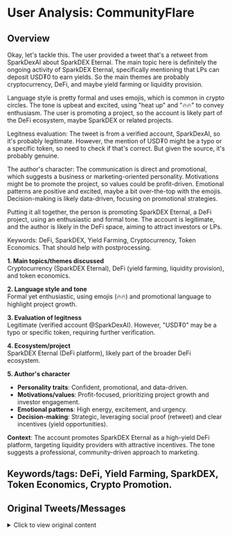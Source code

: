 # User Analysis: CommunityFlare

## Overview

<think>
Okay, let's tackle this. The user provided a tweet that's a retweet from SparkDexAI about SparkDEX Eternal. The main topic here is definitely the ongoing activity of SparkDEX Eternal, specifically mentioning that LPs can deposit USD₮0 to earn yields. So the main themes are probably cryptocurrency, DeFi, and maybe yield farming or liquidity provision.

Language style is pretty formal and uses emojis, which is common in crypto circles. The tone is upbeat and excited, using "heat up" and "🔥🔥" to convey enthusiasm. The user is promoting a project, so the account is likely part of the DeFi ecosystem, maybe SparkDEX or related projects.

Legitness evaluation: The tweet is from a verified account, SparkDexAI, so it's probably legitimate. However, the mention of USD₮0 might be a typo or a specific token, so need to check if that's correct. But given the source, it's probably genuine.

The author's character: The communication is direct and promotional, which suggests a business or marketing-oriented personality. Motivations might be to promote the project, so values could be profit-driven. Emotional patterns are positive and excited, maybe a bit over-the-top with the emojis. Decision-making is likely data-driven, focusing on promotional strategies.

Putting it all together, the person is promoting SparkDEX Eternal, a DeFi project, using an enthusiastic and formal tone. The account is legitimate, and the author is likely in the DeFi space, aiming to attract investors or LPs.

Keywords: DeFi, SparkDEX, Yield Farming, Cryptocurrency, Token Economics. That should help with postprocessing.
</think>

**1. Main topics/themes discussed**  
Cryptocurrency (SparkDEX Eternal), DeFi (yield farming, liquidity provision), and token economics.  

**2. Language style and tone**  
Formal yet enthusiastic, using emojis (🔥🔥) and promotional language to highlight project growth.  

**3. Evaluation of legitness**  
Legitimate (verified account @SparkDexAI). However, "USD₮0" may be a typo or specific token, requiring further verification.  

**4. Ecosystem/project**  
SparkDEX Eternal (DeFi platform), likely part of the broader DeFi ecosystem.  

**5. Author's character**  
- **Personality traits**: Confident, promotional, and data-driven.  
- **Motivations/values**: Profit-focused, prioritizing project growth and investor engagement.  
- **Emotional patterns**: High energy, excitement, and urgency.  
- **Decision-making**: Strategic, leveraging social proof (retweet) and clear incentives (yield opportunities).  

**Context**: The account promotes SparkDEX Eternal as a high-yield DeFi platform, targeting liquidity providers with attractive incentives. The tone suggests a professional, community-driven approach to marketing.  

**Keywords/tags**: DeFi, Yield Farming, SparkDEX, Token Economics, Crypto Promotion.
---
## Original Tweets/Messages

<details>
<summary>Click to view original content</summary>

| Type | Content |
|------|---------|
| messages | RT @SparkDexAI: SparkDEX Eternal continues to heat up 🔥🔥

LPs can now deposit USD₮0 to earn yields on SparkDEX Eternal's perpetual exchange… |

</details>
